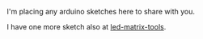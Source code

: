 I'm placing any arduino sketches here to share with you.

I have one more sketch also at [led-matrix-tools](http://code.google.com/p/led-matrix-tools/).